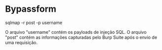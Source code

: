 # Bypassform

sqlmap -r post -p username

O arquivo "username" contém os payloads de injeção SQL.
O arquivo "post" contém as informações capturadas pelo Burp Suite após o envio de uma requisição.
